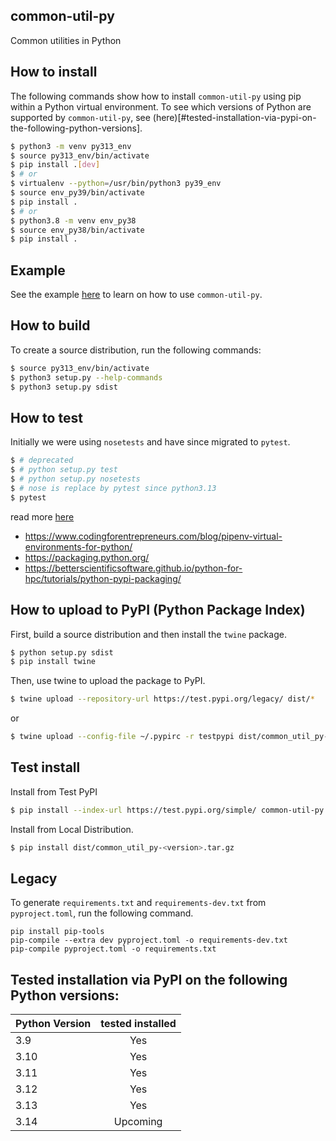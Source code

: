 ## common-util-py
Common utilities in Python

## How to install
The following commands show how to install `common-util-py` using pip within a Python virtual environment. To see which versions of Python are supported by `common-util-py`, see (here)[#tested-installation-via-pypi-on-the-following-python-versions].
```sh
$ python3 -m venv py313_env
$ source py313_env/bin/activate
$ pip install .[dev]
$ # or
$ virtualenv --python=/usr/bin/python3 py39_env
$ source env_py39/bin/activate
$ pip install .
$ # or
$ python3.8 -m venv env_py38
$ source env_py38/bin/activate
$ pip install .
```

## Example
See the example [here](src/examples) to learn on how to use `common-util-py`.

## How to build
To create a source distribution, run the following commands:
```sh
$ source py313_env/bin/activate
$ python3 setup.py --help-commands
$ python3 setup.py sdist
```

## How to test
Initially we were using `nosetests` and have since migrated to `pytest`.
```sh
$ # deprecated
$ # python setup.py test
$ # python setup.py nosetests
$ # nose is replace by pytest since python3.13
$ pytest
```

read more [here](https://nose.readthedocs.io/en/latest/setuptools_integration.html)


* https://www.codingforentrepreneurs.com/blog/pipenv-virtual-environments-for-python/
* https://packaging.python.org/
* https://betterscientificsoftware.github.io/python-for-hpc/tutorials/python-pypi-packaging/

## How to upload to PyPI (Python Package Index)
First, build a source distribution and then install the `twine` package.
```sh
$ python setup.py sdist
$ pip install twine
```
Then, use twine to upload the package to PyPI.
```sh
$ twine upload --repository-url https://test.pypi.org/legacy/ dist/*
```
or
```sh
$ twine upload --config-file ~/.pypirc -r testpypi dist/common_util_py-0.0.1.tar.gz
```

## Test install
Install from Test PyPI
```sh
$ pip install --index-url https://test.pypi.org/simple/ common-util-py
```
Install from Local Distribution.
```sh
$ pip install dist/common_util_py-<version>.tar.gz
```

## Legacy
To generate `requirements.txt` and `requirements-dev.txt` from `pyproject.toml`, run the following command.
```
pip install pip-tools
pip-compile --extra dev pyproject.toml -o requirements-dev.txt
pip-compile pyproject.toml -o requirements.txt
```

## Tested installation via PyPI on the following Python versions:
| Python Version  | tested installed  |
| --------------- |:-----------------:|
| 3.9             | Yes               |
| 3.10            | Yes               |
| 3.11            | Yes               |
| 3.12            | Yes               |
| 3.13            | Yes               |
| 3.14            | Upcoming          |



